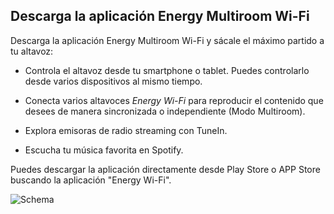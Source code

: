 ## Descarga la aplicación Energy Multiroom Wi-Fi

Descarga la aplicación Energy Multiroom Wi-Fi y sácale el máximo partido a tu altavoz:

- Controla el altavoz desde tu smartphone o tablet. Puedes controlarlo desde varios dispositivos al mismo tiempo.

- Conecta varios altavoces *Energy Wi-Fi* para reproducir el contenido que desees de manera sincronizada o independiente (Modo Multiroom).

- Explora emisoras de radio streaming con TuneIn.

- Escucha tu música favorita en Spotify.

Puedes descargar la aplicación directamente desde Play Store o APP Store buscando la aplicación "Energy Wi-Fi". 

![Schema](http://static.energysistem.com/images/manuals/42677/56e8291819a19.jpg) 










